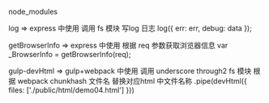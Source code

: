 
node_modules

log => express 中使用 调用 fs 模块 写log 日志
    log({
        err: err,
        debug: data
    });

getBrowserInfo => express 中使用 根据 req 参数获取浏览器信息
    var _BrowserInfo = getBrowserInfo(req);

gulp-devHtml => gulp+webpack 中使用 调用 underscore through2 fs 模块 根据 webpack chunkhash 文件名 替换对应html 中文件名称
    .pipe(devHtml({
        files: ['./public/html/demo04.html']
    }))
